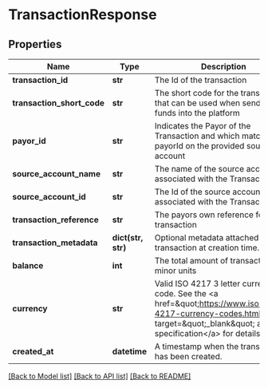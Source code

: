 # TransactionResponse

## Properties
Name | Type | Description | Notes
------------ | ------------- | ------------- | -------------
**transaction_id** | **str** | The Id of the transaction  | 
**transaction_short_code** | **str** | The short code for the transaction that can be used when sending funds into the platform  | 
**payor_id** | **str** | Indicates the Payor of the Transaction and which matches the payorId on the provided source account | [optional] 
**source_account_name** | **str** | The name of the source account associated with the Transaction  | [optional] 
**source_account_id** | **str** | The Id of the source account associated with the Transaction  | [optional] 
**transaction_reference** | **str** | The payors own reference for the transaction  | [optional] 
**transaction_metadata** | **dict(str, str)** | Optional metadata attached to the transaction at creation time.  | [optional] 
**balance** | **int** | The total amount of transaction in minor units  | [optional] 
**currency** | **str** | Valid ISO 4217 3 letter currency code. See the &lt;a href&#x3D;\&quot;https://www.iso.org/iso-4217-currency-codes.html\&quot; target&#x3D;\&quot;_blank\&quot; a&gt;ISO specification&lt;/a&gt; for details. | [optional] 
**created_at** | **datetime** | A timestamp when the transaction has been created. | [optional] 

[[Back to Model list]](../README.md#documentation-for-models) [[Back to API list]](../README.md#documentation-for-api-endpoints) [[Back to README]](../README.md)


